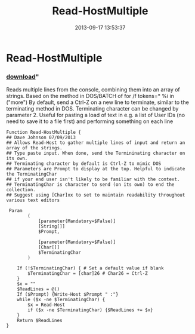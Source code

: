 ﻿---
pid:            4471
parent:         0
children:       
poster:         Dave Johnson
title:          Read-HostMultiple
date:           2013-09-17 13:53:37
format:         posh
---

# Read-HostMultiple

### [download](4471.ps1)"

Reads multiple lines from the console, combining them into an array of strings. Based on the method in DOS/BATCH of
for /f tokens=* %i in ("more")
By default, send a Ctrl-Z on a new line to terminate, similar to the terminating method in DOS. Terminating character can be changed by parameter 2.
Useful for pasting a load of text in e.g. a list of User IDs (no need to save it to a file first) and performing something on each line

```posh
Function Read-HostMultiple {
## Dave Johnson 07/09/2013
## Allows Read-Host to gather multiple lines of input and return an array of the strings.
## Type paste input. When done, send the Termininating character on its own.
## Terminating character by default is Ctrl-Z to mimic DOS
## Parameters are Prompt to display at the top. Helpful to indicate the TerminatingChar
## if your end user isn't likely to be familiar with the context.
## TerminatingChar is character to send (on its own) to end the collection.
## Suggest using [Char]xx to set to maintain readability throughout various text editors

 Param
        (
            [parameter(Mandatory=$False)]
            [String[]]
            $Prompt,
			
			[parameter(Mandatory=$False)]
            [Char[]]
			$TerminatingChar
		) 

	If (!$TerminatingChar) { # Set a default value if blank
		$TerminatingChar = [char]26 # Char26 = Ctrl-Z
	}
	$x = ""
	$ReadLines = @()
	If ($Prompt) {Write-Host $Prompt " :"}
	while ($x -ne $TerminatingChar) {
		$x = Read-Host
		if ($x -ne $TerminatingChar) {$ReadLines += $x}
	}
	Return $ReadLines
}
```
